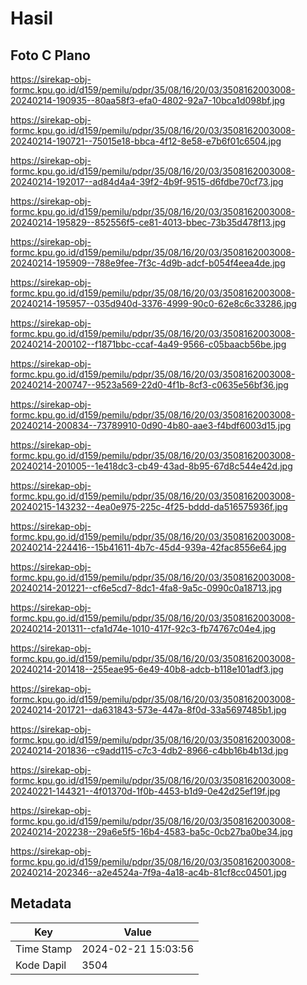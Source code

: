 # Hasil

## Foto C Plano

https://sirekap-obj-formc.kpu.go.id/d159/pemilu/pdpr/35/08/16/20/03/3508162003008-20240214-190935--80aa58f3-efa0-4802-92a7-10bca1d098bf.jpg

https://sirekap-obj-formc.kpu.go.id/d159/pemilu/pdpr/35/08/16/20/03/3508162003008-20240214-190721--75015e18-bbca-4f12-8e58-e7b6f01c6504.jpg

https://sirekap-obj-formc.kpu.go.id/d159/pemilu/pdpr/35/08/16/20/03/3508162003008-20240214-192017--ad84d4a4-39f2-4b9f-9515-d6fdbe70cf73.jpg

https://sirekap-obj-formc.kpu.go.id/d159/pemilu/pdpr/35/08/16/20/03/3508162003008-20240214-195829--852556f5-ce81-4013-bbec-73b35d478f13.jpg

https://sirekap-obj-formc.kpu.go.id/d159/pemilu/pdpr/35/08/16/20/03/3508162003008-20240214-195909--788e9fee-7f3c-4d9b-adcf-b054f4eea4de.jpg

https://sirekap-obj-formc.kpu.go.id/d159/pemilu/pdpr/35/08/16/20/03/3508162003008-20240214-195957--035d940d-3376-4999-90c0-62e8c6c33286.jpg

https://sirekap-obj-formc.kpu.go.id/d159/pemilu/pdpr/35/08/16/20/03/3508162003008-20240214-200102--f1871bbc-ccaf-4a49-9566-c05baacb56be.jpg

https://sirekap-obj-formc.kpu.go.id/d159/pemilu/pdpr/35/08/16/20/03/3508162003008-20240214-200747--9523a569-22d0-4f1b-8cf3-c0635e56bf36.jpg

https://sirekap-obj-formc.kpu.go.id/d159/pemilu/pdpr/35/08/16/20/03/3508162003008-20240214-200834--73789910-0d90-4b80-aae3-f4bdf6003d15.jpg

https://sirekap-obj-formc.kpu.go.id/d159/pemilu/pdpr/35/08/16/20/03/3508162003008-20240214-201005--1e418dc3-cb49-43ad-8b95-67d8c544e42d.jpg

https://sirekap-obj-formc.kpu.go.id/d159/pemilu/pdpr/35/08/16/20/03/3508162003008-20240215-143232--4ea0e975-225c-4f25-bddd-da516575936f.jpg

https://sirekap-obj-formc.kpu.go.id/d159/pemilu/pdpr/35/08/16/20/03/3508162003008-20240214-224416--15b41611-4b7c-45d4-939a-42fac8556e64.jpg

https://sirekap-obj-formc.kpu.go.id/d159/pemilu/pdpr/35/08/16/20/03/3508162003008-20240214-201221--cf6e5cd7-8dc1-4fa8-9a5c-0990c0a18713.jpg

https://sirekap-obj-formc.kpu.go.id/d159/pemilu/pdpr/35/08/16/20/03/3508162003008-20240214-201311--cfa1d74e-1010-417f-92c3-fb74767c04e4.jpg

https://sirekap-obj-formc.kpu.go.id/d159/pemilu/pdpr/35/08/16/20/03/3508162003008-20240214-201418--255eae95-6e49-40b8-adcb-b118e101adf3.jpg

https://sirekap-obj-formc.kpu.go.id/d159/pemilu/pdpr/35/08/16/20/03/3508162003008-20240214-201721--da631843-573e-447a-8f0d-33a5697485b1.jpg

https://sirekap-obj-formc.kpu.go.id/d159/pemilu/pdpr/35/08/16/20/03/3508162003008-20240214-201836--c9add115-c7c3-4db2-8966-c4bb16b4b13d.jpg

https://sirekap-obj-formc.kpu.go.id/d159/pemilu/pdpr/35/08/16/20/03/3508162003008-20240221-144321--4f01370d-1f0b-4453-b1d9-0e42d25ef19f.jpg

https://sirekap-obj-formc.kpu.go.id/d159/pemilu/pdpr/35/08/16/20/03/3508162003008-20240214-202238--29a6e5f5-16b4-4583-ba5c-0cb27ba0be34.jpg

https://sirekap-obj-formc.kpu.go.id/d159/pemilu/pdpr/35/08/16/20/03/3508162003008-20240214-202346--a2e4524a-7f9a-4a18-ac4b-81cf8cc04501.jpg


## Metadata

| Key        | Value               |
| ---------- | ------------------- |
| Time Stamp | 2024-02-21 15:03:56 |
| Kode Dapil | 3504                |



